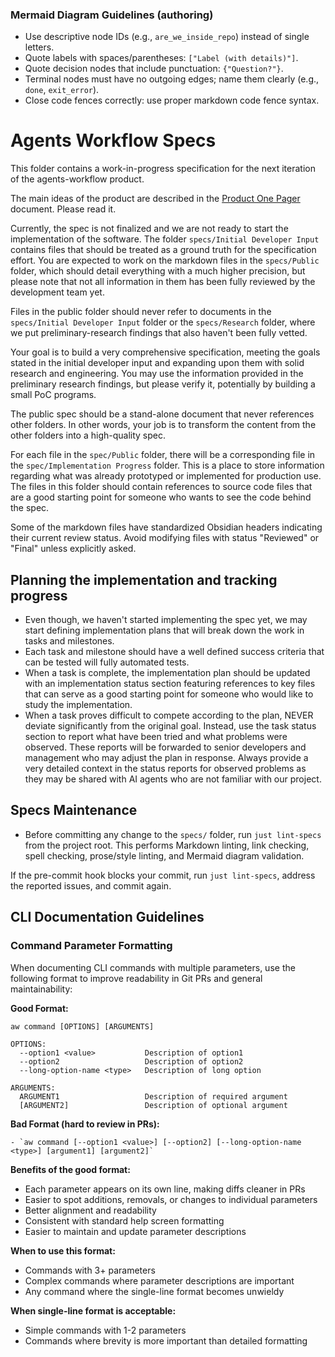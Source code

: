 ### Mermaid Diagram Guidelines (authoring)

- Use descriptive node IDs (e.g., `are_we_inside_repo`) instead of single letters.
- Quote labels with spaces/parentheses: `["Label (with details)"]`.
- Quote decision nodes that include punctuation: `{"Question?"}`.
- Terminal nodes must have no outgoing edges; name them clearly (e.g., `done`, `exit_error`).
- Close code fences correctly: use proper markdown code fence syntax.

# Agents Workflow Specs

This folder contains a work-in-progress specification for the next iteration of the agents-workflow product.

The main ideas of the product are described in the [Product One Pager](../docs/Product%20One%20Pager.md) document. Please read it.

Currently, the spec is not finalized and we are not ready to start the implementation of the software. The folder `specs/Initial Developer Input` contains files that should be treated as a ground truth for the specification effort. You are expected to work on the markdown files in the `specs/Public` folder, which should detail everything with a much higher precision, but please note that not all information in them has been fully reviewed by the development team yet.

Files in the public folder should never refer to documents in the `specs/Initial Developer Input` folder or the `specs/Research` folder, where we put preliminary-research findings that also haven't been fully vetted.

Your goal is to build a very comprehensive specification, meeting the goals stated in the initial developer input and expanding upon them with solid research and engineering. You may use the information provided in the preliminary research findings, but please verify it, potentially by building a small PoC programs.

The public spec should be a stand-alone document that never references other folders. In other words, your job is to transform the content from the other folders into a high-quality spec.

For each file in the `spec/Public` folder, there will be a corresponding file in the `spec/Implementation Progress` folder. This is a place to store information regarding what was already prototyped or implemented for production use. The files in this folder should contain references to source code files that are a good starting point for someone who wants to see the code behind the spec.

Some of the markdown files have standardized Obsidian headers indicating their current review status. Avoid modifying files with status "Reviewed" or "Final" unless explicitly asked.

## Planning the implementation and tracking progress

- Even though, we haven't started implementing the spec yet, we may start defining implementation plans that will break down the work in tasks and milestones.
- Each task and milestone should have a well defined success criteria that can be tested will fully automated tests.
- When a task is complete, the implementation plan should be updated with an implementation status section featuring references to key files that can serve as a good starting point for someone who would like to study the implementation.
- When a task proves difficult to compete according to the plan, NEVER deviate significantly from the original goal. Instead, use the task status section to report what have been tried and what problems were observed. These reports will be forwarded to senior developers and management who may adjust the plan in response. Always provide a very detailed context in the status reports for observed problems as they may be shared with AI agents who are not familiar with our project.

## Specs Maintenance

- Before committing any change to the `specs/` folder, run `just lint-specs` from the project root. This performs Markdown linting, link checking, spell checking, prose/style linting, and Mermaid diagram validation.

If the pre-commit hook blocks your commit, run `just lint-specs`, address the reported issues, and commit again.

## CLI Documentation Guidelines

### Command Parameter Formatting

When documenting CLI commands with multiple parameters, use the following format to improve readability in Git PRs and general maintainability:

**Good Format:**

```
aw command [OPTIONS] [ARGUMENTS]

OPTIONS:
  --option1 <value>           Description of option1
  --option2                   Description of option2
  --long-option-name <type>   Description of long option

ARGUMENTS:
  ARGUMENT1                   Description of required argument
  [ARGUMENT2]                 Description of optional argument
```

**Bad Format (hard to review in PRs):**

```
- `aw command [--option1 <value>] [--option2] [--long-option-name <type>] [argument1] [argument2]`
```

**Benefits of the good format:**

- Each parameter appears on its own line, making diffs cleaner in PRs
- Easier to spot additions, removals, or changes to individual parameters
- Better alignment and readability
- Consistent with standard help screen formatting
- Easier to maintain and update parameter descriptions

**When to use this format:**

- Commands with 3+ parameters
- Complex commands where parameter descriptions are important
- Any command where the single-line format becomes unwieldy

**When single-line format is acceptable:**

- Simple commands with 1-2 parameters
- Commands where brevity is more important than detailed formatting
